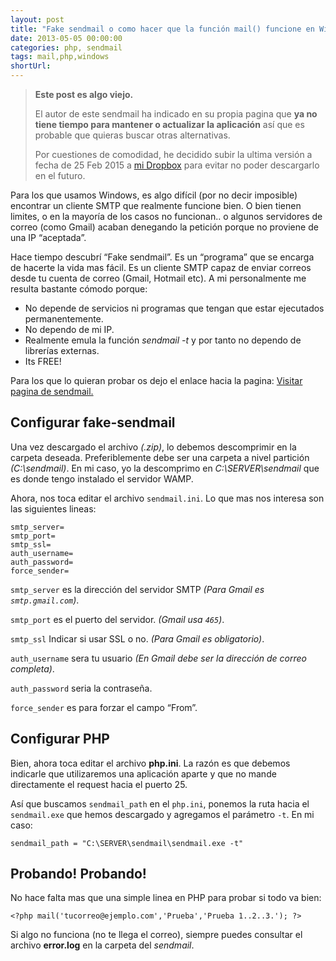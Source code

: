 ```yaml
---
layout: post
title: "Fake sendmail o como hacer que la función mail() funcione en Windows."
date: 2013-05-05 00:00:00
categories: php, sendmail
tags: mail,php,windows
shortUrl:
---
```


> **Este post es algo viejo.**
>
> El autor de este sendmail ha indicado en su propia pagina que **ya no tiene tiempo para mantener o actualizar la aplicación** así que es probable que quieras buscar otras alternativas.
>
> Por cuestiones de comodidad, he decidido subir la ultima versión a fecha de 25 Feb 2015 a [mi Dropbox](https://www.dropbox.com/s/6nevemx4w8kvtk7/sendmail.zip?dl=1) para evitar no poder descargarlo en el futuro.

Para los que usamos Windows, es algo difícil (por no decir imposible) encontrar un cliente SMTP que realmente funcione bien. O bien tienen limites, o en la mayoría de los casos no funcionan.. o algunos servidores de correo (como Gmail) acaban denegando la petición porque no proviene de una IP &ldquo;aceptada&#8221;.

Hace tiempo descubrí &ldquo;Fake sendmail&#8221;. Es un &ldquo;programa&#8221; que se encarga de hacerte la vida mas fácil. Es un cliente SMTP capaz de enviar correos desde tu cuenta de correo (Gmail, Hotmail etc). A mi personalmente me resulta bastante cómodo porque:

- No depende de servicios ni programas que tengan que estar ejecutados permanentemente.
- No dependo de mi IP.
- Realmente emula la función _sendmail -t_ y por tanto no dependo de librerías externas.
- Its FREE!

Para los que lo quieran probar os dejo el enlace hacia la pagina:
[Visitar pagina de sendmail.](http://glob.com.au/sendmail/)

Configurar fake-sendmail
---

Una vez descargado el archivo _(.zip)_, lo debemos descomprimir en la carpeta deseada. Preferiblemente debe ser una carpeta a nivel partición _(C:\sendmail)_. En mi caso, yo la descomprimo en _C:\SERVER\sendmail_ que es donde tengo instalado el servidor WAMP.

Ahora, nos toca editar el archivo `sendmail.ini`. Lo que mas nos interesa son las siguientes lineas:

    smtp_server=
    smtp_port=
    smtp_ssl=
    auth_username=
    auth_password=
    force_sender=

`smtp_server` es la dirección del servidor SMTP _(Para Gmail es `smtp.gmail.com`)_.

`smtp_port` es el puerto del servidor. _(Gmail usa `465`)_.

`smtp_ssl` Indicar si usar SSL o no. _(Para Gmail es obligatorio)_.

`auth_username` sera tu usuario _(En Gmail debe ser la dirección de correo completa)_.

`auth_password` seria la contraseña.

`force_sender` es para forzar el campo &ldquo;From&#8221;.


Configurar PHP
---

Bien, ahora toca editar el archivo **php.ini**. La razón es que debemos indicarle que utilizaremos una aplicación aparte y que no mande directamente el request hacia el puerto 25.

Así que buscamos `sendmail_path` en el `php.ini`, ponemos la ruta hacia el `sendmail.exe` que hemos descargado y agregamos el parámetro `-t`. En mi caso:

    sendmail_path = "C:\SERVER\sendmail\sendmail.exe -t"


Probando! Probando!
---

No hace falta mas que una simple linea en PHP para probar si todo va bien:

    <?php mail('tucorreo@ejemplo.com','Prueba','Prueba 1..2..3.'); ?>

Si algo no funciona (no te llega el correo), siempre puedes consultar el archivo **error.log** en la carpeta del _sendmail_.

